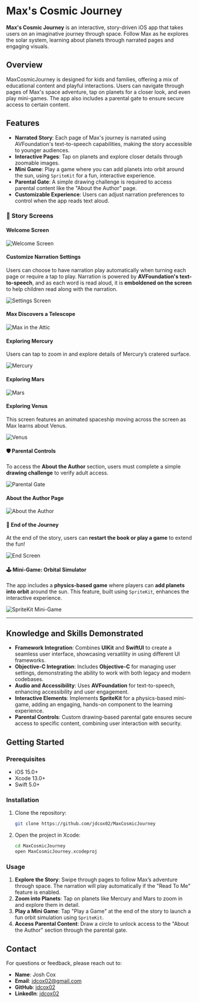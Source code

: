 # Max's Cosmic Journey

**Max's Cosmic Journey** is an interactive, story-driven iOS app that takes users on an imaginative journey through space. Follow Max as he explores the solar system, learning about planets through narrated pages and engaging visuals.

## Overview

MaxCosmicJourney is designed for kids and families, offering a mix of educational content and playful interactions. Users can navigate through pages of Max's space adventure, tap on planets for a closer look, and even play mini-games. The app also includes a parental gate to ensure secure access to certain content.

## Features

- **Narrated Story**: Each page of Max's journey is narrated using AVFoundation's text-to-speech capabilities, making the story accessible to younger audiences.
- **Interactive Pages**: Tap on planets and explore closer details through zoomable images.
- **Mini Game**: Play a game where you can add planets into orbit around the sun, using `SpriteKit` for a fun, interactive experience.
- **Parental Gate**: A simple drawing challenge is required to access parental content like the "About the Author" page.
- **Customizable Experience**: Users can adjust narration preferences to control when the app reads text aloud.

### **📖 Story Screens**  

#### **Welcome Screen**  
![Welcome Screen](https://raw.githubusercontent.com/jdcox02/MaxCosmicJourney/main/images/welcome.png)  

#### **Customize Narration Settings** 
Users can choose to have narration play automatically when turning each page or require a tap to play. Narration is powered by **AVFoundation's text-to-speech**, and as each word is read aloud, it is **emboldened on the screen** to help children read along with the narration.  
 
![Settings Screen](https://raw.githubusercontent.com/jdcox02/MaxCosmicJourney/main/images/settings.png) 

#### **Max Discovers a Telescope**  
![Max in the Attic](https://raw.githubusercontent.com/jdcox02/MaxCosmicJourney/main/images/attic1.png)  

#### **Exploring Mercury**  
Users can tap to zoom in and explore details of Mercury’s cratered surface.
  
![Mercury](https://raw.githubusercontent.com/jdcox02/MaxCosmicJourney/main/images/mercury.png)  

#### **Exploring Mars**  
![Mars](https://raw.githubusercontent.com/jdcox02/MaxCosmicJourney/main/images/mars.png)  

#### **Exploring Venus**
This screen features an animated spaceship moving across the screen as Max learns about Venus.
    
![Venus](https://raw.githubusercontent.com/jdcox02/MaxCosmicJourney/main/images/venus.png)

#### **🛡️ Parental Controls**  
To access the **About the Author** section, users must complete a simple **drawing challenge** to verify adult access.  

![Parental Gate](https://raw.githubusercontent.com/jdcox02/MaxCosmicJourney/main/images/parentalgate.png)  

#### **About the Author Page**  
![About the Author](https://raw.githubusercontent.com/jdcox02/MaxCosmicJourney/main/images/aboutauthor.png)  

#### **🏁 End of the Journey**  
At the end of the story, users can **restart the book or play a game** to extend the fun!  

![End Screen](https://raw.githubusercontent.com/jdcox02/MaxCosmicJourney/main/images/end.png)  

#### **🕹️ Mini-Game: Orbital Simulator**  
The app includes a **physics-based game** where players can **add planets into orbit** around the sun. This feature, built using `SpriteKit`, enhances the interactive experience.  

![SpriteKit Mini-Game](https://raw.githubusercontent.com/jdcox02/MaxCosmicJourney/main/images/spritekit_minigame.png)  

---


## Knowledge and Skills Demonstrated

- **Framework Integration**: Combines **UIKit** and **SwiftUI** to create a seamless user interface, showcasing versatility in using different UI frameworks.
- **Objective-C Integration**: Includes **Objective-C** for managing user settings, demonstrating the ability to work with both legacy and modern codebases.
- **Audio and Accessibility**: Uses **AVFoundation** for text-to-speech, enhancing accessibility and user engagement.
- **Interactive Elements**: Implements **SpriteKit** for a physics-based mini-game, adding an engaging, hands-on component to the learning experience.
- **Parental Controls**: Custom drawing-based parental gate ensures secure access to specific content, combining user interaction with security.

## Getting Started

### Prerequisites

- iOS 15.0+
- Xcode 13.0+
- Swift 5.0+

### Installation

1. Clone the repository:

   ```bash
   git clone https://github.com/jdcox02/MaxCosmicJourney
   ```
   
2. Open the project in Xcode:
   ```bash
   cd MaxCosmicJourney
   open MaxCosmicJourney.xcodeproj
    ```
### Usage

1. **Explore the Story**: Swipe through pages to follow Max’s adventure through space. The narration will play automatically if the "Read To Me" feature is enabled.
2. **Zoom into Planets**: Tap on planets like Mercury and Mars to zoom in and explore them in detail.
3. **Play a Mini Game**: Tap "Play a Game" at the end of the story to launch a fun orbit simulation using `SpriteKit`.
4. **Access Parental Content**: Draw a circle to unlock access to the "About the Author" section through the parental gate.

## Contact

For questions or feedback, please reach out to:

- **Name**: Josh Cox
- **Email**: [jdcox02@gmail.com](mailto:jdcox02@gmail.com)
- **GitHub**: [jdcox02](https://github.com/jdcox02)
- **LinkedIn**: [jdcox02](https://www.linkedin.com/in/jdcox02)

